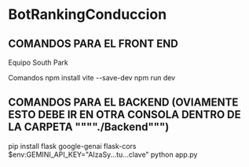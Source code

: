 # BotRankingConduccion


## COMANDOS PARA EL FRONT END
Equipo South Park

Comandos
npm install vite --save-dev
npm run dev

## COMANDOS PARA EL BACKEND (OVIAMENTE ESTO DEBE IR EN OTRA CONSOLA DENTRO DE LA CARPETA """"./Backend""")
pip install flask google-genai flask-cors
$env:GEMINI_API_KEY="AIzaSy...tu...clave"
python app.py